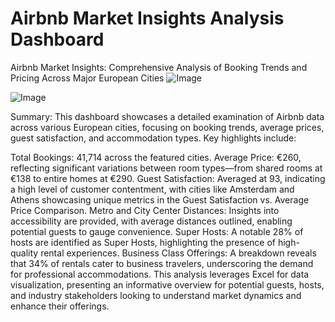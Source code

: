 # Airbnb Market Insights Analysis Dashboard
Airbnb Market Insights: Comprehensive Analysis of Booking Trends and Pricing Across Major European Cities
![Image](https://github.com/user-attachments/assets/8bb3bff7-9512-454f-8309-8508b7ccee6f)

![Image](https://github.com/user-attachments/assets/5bcaf733-cdb9-417a-9cff-4ac221193da2)

Summary:
This dashboard showcases a detailed examination of Airbnb data across various European cities, focusing on booking trends, average prices, guest satisfaction, and accommodation types. Key highlights include:

Total Bookings: 41,714 across the featured cities.
Average Price: €260, reflecting significant variations between room types—from shared rooms at €138 to entire homes at €290.
Guest Satisfaction: Averaged at 93, indicating a high level of customer contentment, with cities like Amsterdam and Athens showcasing unique metrics in the Guest Satisfaction vs. Average Price Comparison.
Metro and City Center Distances: Insights into accessibility are provided, with average distances outlined, enabling potential guests to gauge convenience.
Super Hosts: A notable 28% of hosts are identified as Super Hosts, highlighting the presence of high-quality rental experiences.
Business Class Offerings: A breakdown reveals that 34% of rentals cater to business travelers, underscoring the demand for professional accommodations.
This analysis leverages Excel for data visualization, presenting an informative overview for potential guests, hosts, and industry stakeholders looking to understand market dynamics and enhance their offerings.

